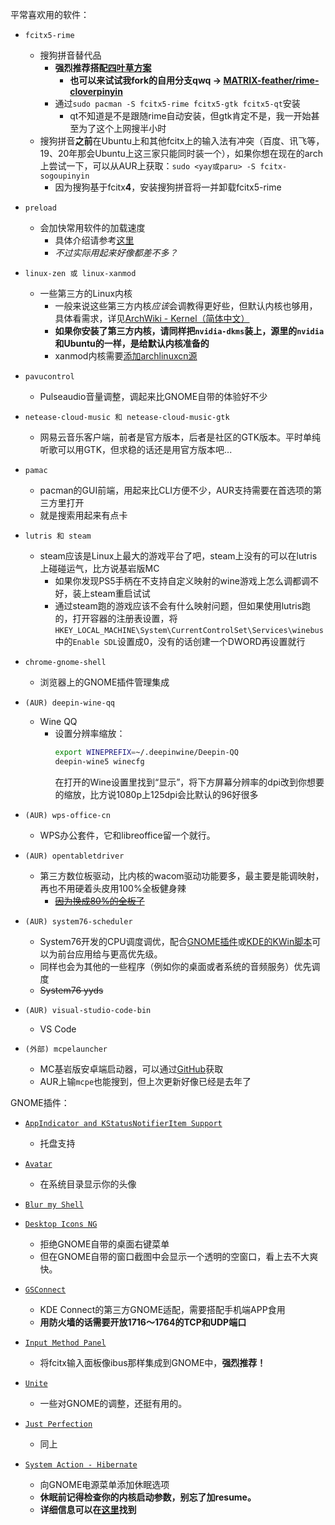 平常喜欢用的软件：
* `fcitx5-rime`
    * 搜狗拼音替代品
        * **强烈推荐搭配[四叶草方案](https://github.com/fkxxyz/rime-cloverpinyin)**
            * **也可以来试试我fork的自用分支qwq -> [MATRIX-feather/rime-cloverpinyin](https://github.com/MATRIX-feather/rime-cloverpinyin)**
        * 通过`sudo pacman -S fcitx5-rime fcitx5-gtk fcitx5-qt`安装
            * qt不知道是不是跟随rime自动安装，但gtk肯定不是，我一开始甚至为了这个上网搜半小时
    * 搜狗拼音**之前**在Ubuntu上和其他fcitx上的输入法有冲突（百度、讯飞等，19、20年那会Ubuntu上这三家只能同时装一个），如果你想在现在的arch上尝试一下，可以从AUR上获取：`sudo <yay或paru> -S fcitx-sogoupinyin`
        * 因为搜狗基于fcitx**4**，安装搜狗拼音将一并卸载fcitx5-rime

* `preload`
    * 会加快常用软件的加载速度
        * 具体介绍请参考[这里](https://wiki.archlinux.org/title/Preload_(%E7%AE%80%E4%BD%93%E4%B8%AD%E6%96%87)#preload)
        * *不过实际用起来好像都差不多？*

* `linux-zen 或 linux-xanmod`
    * 一些第三方的Linux内核
        * 一般来说这些第三方内核*应该*会调教得更好些，但默认内核也够用，具体看需求，详见[ArchWiki - Kernel（简体中文）](https://wiki.archlinux.org/title/Kernel_(%E7%AE%80%E4%BD%93%E4%B8%AD%E6%96%87))
        * **如果你安装了第三方内核，请同样把`nvidia-dkms`装上，源里的`nvidia`和Ubuntu的一样，是给默认内核准备的**
        * xanmod内核需要[添加archlinuxcn源](./00-after-install.md#添加archlinuxcn源)

* `pavucontrol`
    * Pulseaudio音量调整，调起来比GNOME自带的体验好不少

* `netease-cloud-music 和 netease-cloud-music-gtk`
    * 网易云音乐客户端，前者是官方版本，后者是社区的GTK版本。平时单纯听歌可以用GTK，但求稳的话还是用官方版本吧...

* `pamac`
    * pacman的GUI前端，用起来比CLI方便不少，AUR支持需要在首选项的第三方里打开
    * 就是搜索用起来有点卡

* `lutris 和 steam`
    * steam应该是Linux上最大的游戏平台了吧，steam上没有的可以在lutris上碰碰运气，比方说基岩版MC
        * 如果你发现PS5手柄在不支持自定义映射的wine游戏上怎么调都调不好，装上steam重启试试
        * 通过steam跑的游戏应该不会有什么映射问题，但如果使用lutris跑的，打开容器的注册表设置，将`HKEY_LOCAL_MACHINE\System\CurrentControlSet\Services\winebus`中的`Enable SDL`设置成0，没有的话创建一个DWORD再设置就行

* `chrome-gnome-shell`
    * 浏览器上的GNOME插件管理集成

* `(AUR) deepin-wine-qq`
    * Wine QQ
        * 设置分辨率缩放：
            ```Bash
            export WINEPREFIX=~/.deepinwine/Deepin-QQ
            deepin-wine5 winecfg
            ```
            在打开的Wine设置里找到“显示”，将下方屏幕分辨率的dpi改到你想要的缩放，比方说1080p上125dpi会比默认的96好很多

* `(AUR) wps-office-cn`
    * WPS办公套件，它和libreoffice留一个就行。

* `(AUR) opentabletdriver`
    * 第三方数位板驱动，比内核的wacom驱动功能要多，最主要是能调映射，再也不用硬着头皮用100%全板健身辣
        * ~~[因为换成80%的全板了](../ubuntu/otd.json)~~

* `(AUR) system76-scheduler`
    * System76开发的CPU调度调优，配合[GNOME插件](https://extensions.gnome.org/extension/4854/system76-scheduler/)或[KDE的KWin脚本](https://store.kde.org/p/1789957)可以为前台应用给与更高优先级。
    * 同样也会为其他的一些程序（例如你的桌面或者系统的音频服务）优先调度
    * ~~System76 yyds~~

* `(AUR) visual-studio-code-bin`
    * VS Code

* `(外部) mcpelauncher`
    * MC基岩版安卓端启动器，可以通过[GitHub](https://github.com/ChristopherHX/linux-packaging-scripts/releases)获取
    * AUR上输`mcpe`也能搜到，但上次更新好像已经是去年了

GNOME插件：
* [`AppIndicator and KStatusNotifierItem Support`](https://extensions.gnome.org/extension/615/appindicator-support/)
    * 托盘支持

* [`Avatar`](https://extensions.gnome.org/extension/4782/avatar/)
    * 在系统目录显示你的头像

* [`Blur my Shell`](https://extensions.gnome.org/extension/3193/blur-my-shell/)

* [`Desktop Icons NG`](https://extensions.gnome.org/extension/2087/desktop-icons-ng-ding/)
    * 拒绝GNOME自带的桌面右键菜单
    * 但在GNOME自带的窗口截图中会显示一个透明的空窗口，看上去不大爽快。

* [`GSConnect`](https://extensions.gnome.org/extension/1319/gsconnect/)
    * KDE Connect的第三方GNOME适配，需要搭配手机端APP食用
    * **用防火墙的话需要开放1716～1764的TCP和UDP端口**

* [`Input Method Panel`](https://extensions.gnome.org/extension/261/kimpanel/)
    * 将fcitx输入面板像ibus那样集成到GNOME中，**强烈推荐！**

* [`Unite`](https://extensions.gnome.org/extension/1287/unite/)
    * 一些对GNOME的调整，还挺有用的。

* [`Just Perfection`](https://extensions.gnome.org/extension/3843/just-perfection/)
    * 同上

* [`System Action - Hibernate`](https://extensions.gnome.org/extension/3814/system-action-hibernate/)
    * 向GNOME电源菜单添加休眠选项
    * **休眠前记得检查你的内核启动参数，别忘了加resume。**
    * **详细信息可以在[这里](https://wiki.archlinux.org/title/Power_management_(%E7%AE%80%E4%BD%93%E4%B8%AD%E6%96%87)/Suspend_and_hibernate_(%E7%AE%80%E4%BD%93%E4%B8%AD%E6%96%87)#%E4%BC%91%E7%9C%A0)找到**